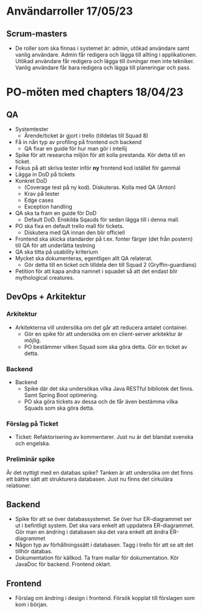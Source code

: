 # Användarroller 17/05/23
## Scrum-masters 
* De roller som ska finnas i systemet är: admin, utökad användare samt vanlig användare. Admin får redigera och lägga till allting i applikationen. Utökad användare får redigera och lägga till övningar men inte tekniker. Vanlig användare får bara redigera och lägga till planeringar och pass. 

# PO-möten med chapters 18/04/23
## QA
* Systemtester
  * Ärende/ticket är gjort i trello (tilldelas till Squad 8)
* Få in nån typ av profiling på frontend och backend
  * QA fixar en guide för hur man gör i intellij
* Spike för att researcha miljön för att kolla prestanda. Kör detta till en ticket.
* Fokus på att skriva tester inför **ny** frontend kod istället för gammal
* Lägga in DoD på tickets
* Konkret DoD
  * (Coverage test på ny kod). Diskuteras. Kolla med QA (Anton)
  * Krav på tester
  * Edge cases
  * Exception handling
* QA ska ta fram en guide för DoD
  * Default DoD. Enskilda Sqauds för sedan lägga till i denna mall.
* PO ska fixa en default trello mall för tickets.
  * Diskutera med QA innan den blir officiell
* Frontend ska skicka standarder på t.ex. fonter färger (det från postern) till QA för att underlätta testning
* QA ska titta på usability kriterium
* Mycket ska dokumenteras, egentligen allt QA relaterat.
  * Gör detta till en ticket och tilldela den till Squad 2 (Gryffin-guardians)
* Petition för att kapa andra namnet i squadet så att det endast blir mythological creatures.

## DevOps + Arkitektur
### Arkitektur
* Arkitekterna vill undersöka om det går att reducera antalet container.
  * Gör en spike för att undersöka om en client-server arkitektur är möjlig. 
  * PO bestämmer vilken Squad som ska göra detta. Gör en ticket av detta.
### Backend
* Backend
  * Spike där det ska undersökas vilka Java RESTful bibliotek det finns. Samt Spring Boot optimering.
  * PO ska göra tickets av dessa och de får även bestämma vilka Squads som ska göra detta.
### Förslag på Ticket
* Ticket: Refaktorisering av kommentarer. Just nu är det blandat svenska och engelska.

### Preliminär spike
Är det nyttigt med en databas spike? Tanken är att undersöka om det finns ett bättre sätt att strukturera databasen. Just nu finns det cirkulära relationer. 

## Backend
* Spike för att se över databassystemet. Se över hur ER-diagrammet ser ut i befintligt system. Det ska vara enkelt att uppdatera ER-diagrammet. Gör man en ändring i databasen ska det vara enkelt att ändra ER-diagrammet
* Någon typ av förhållningssätt i databasen. Tagg i trello för att se att det tillhör databas.
* Dokumentation för källkod. Ta fram mallar för dokumentation. Kör JavaDoc för backend. Frontend oklart.

## Frontend
* Förslag om ändring i design i frontend. Försök kopplat till förslagen som kom i början. 
